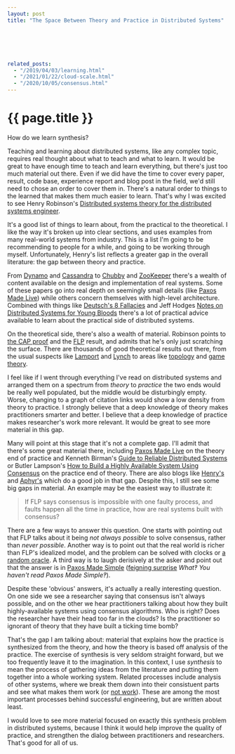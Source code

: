 ```yaml
---
layout: post
title: "The Space Between Theory and Practice in Distributed Systems"






related_posts:
  - "/2019/04/03/learning.html"
  - "/2021/01/22/cloud-scale.html"
  - "/2020/10/05/consensus.html"
---
```

{{ page.title }}
================

<p class="meta">How do we learn synthesis?</p>

Teaching and learning about distributed systems, like any complex topic, requires real thought about what to teach and what to learn. It would be great to have enough time to teach and learn everything, but there's just too much material out there. Even if we did have the time to cover every paper, result, code base, experience report and blog post in the field, we'd still need to chose an order to cover them in. There's a natural order to things to the learned that makes them much easier to learn. That's why I was excited to see Henry Robinson's [Distributed systems theory for the distributed systems engineer](http://the-paper-trail.org/blog/distributed-systems-theory-for-the-distributed-systems-engineer/).

It's a good list of things to learn about, from the practical to the theoretical. I like the way it's broken up into clear sections, and uses examples from many real-world systems from industry. This is a list I'm going to be recommending to people for a while, and going to be working through myself. Unfortunately, Henry's list reflects a greater gap in the overall literature: the gap between theory and practice.

From [Dynamo](http://www.allthingsdistributed.com/files/amazon-dynamo-sosp2007.pdf) and [Cassandra](https://www.cs.cornell.edu/projects/ladis2009/papers/lakshman-ladis2009.pdf) to [Chubby](http://static.googleusercontent.com/media/research.google.com/en/us/archive/chubby-osdi06.pdf) and [ZooKeeper](https://www.usenix.org/legacy/event/usenix10/tech/full_papers/Hunt.pdf) there's a wealth of content available on the design and implementation of real systems. Some of these papers go into real depth on seemingly small details (like [Paxos Made Live](http://www.cs.utexas.edu/users/lorenzo/corsi/cs380d/papers/paper2-1.pdf)) while others concern themselves with high-level architecture. Combined with things like [Deutsch's 8 Fallacies](https://blogs.oracle.com/jag/resource/Fallacies.html) and Jeff Hodges [Notes on Distributed Systems for Young Bloods](http://www.somethingsimilar.com/2013/01/14/notes-on-distributed-systems-for-young-bloods/) there's a lot of practical advice available to learn about the practical side of distributed systems.

On the theoretical side, there's also a wealth of material. Robinson points to [the CAP proof](http://lpd.epfl.ch/sgilbert/pubs/BrewersConjecture-SigAct.pdf) and the [FLP](http://macs.citadel.edu/rudolphg/csci604/ImpossibilityofConsensus.pdf) result, and admits that he's only just scratching the surface. There are thousands of good theoretical results out there, from the usual suspects like [Lamport](http://brooker.co.za/blog/2014/03/30/lamport-pub.html) and [Lynch](http://brooker.co.za/blog/2014/05/10/lynch-pub.html) to areas like [topology](http://www.amazon.com/Distributed-Computing-Through-Combinatorial-Topology/dp/0124045782) and [game theory](http://www.cs.utexas.edu/~lorenzo/papers/Abraham11Distributed.pdf).

I feel like if I went through everything I've read on distributed systems and arranged them on a spectrum from *theory* to *practice* the two ends would be really well populated, but the middle would be disturbingly empty. Worse, changing to a graph of citation links would show a low density from theory to practice. I strongly believe that a deep knowledge of theory makes practitioners smarter and better. I believe that a deep knowledge of practice makes researcher's work more relevant. It would be great to see more material in this gap.

Many will point at this stage that it's not a complete gap. I'll admit that there's some great material there, including [Paxos Made Live](http://www.cs.utexas.edu/users/lorenzo/corsi/cs380d/papers/paper2-1.pdf) on the theory end of practice and Kenneth Birman's [Guide to Reliable Distributed Systems](http://www.amazon.com/Guide-Reliable-Distributed-Systems-High-Assurance/dp/1447124154/) or Butler Lampson's [How to Build a Highly Available System
Using Consensus](http://research.microsoft.com/en-us/um/people/blampson/58-Consensus/Acrobat.pdf) on the practice end of theory. There are also blogs like [Henry's](http://the-paper-trail.org/blog/) and [Aphyr's](http://aphyr.com/) which do a good job in that gap. Despite this, I still see some big gaps in material. An example may be the easiest way to illustrate it:

> If FLP says consensus is impossible with one faulty process, and faults happen all the time in practice, how are real systems built with consensus?

There are a few ways to answer this question. One starts with pointing out that FLP talks about it being *not always possible* to solve consensus, rather than *never possible*. Another way is to point out that the real world is richer than FLP's idealized model, and the problem can be solved with clocks or [a random oracle](http://brooker.co.za/blog/2014/01/12/ben-or.html). A third way is to laugh derisively at the asker and point out that the answer is in [Paxos Made Simple](http://research.microsoft.com/en-us/um/people/lamport/pubs/paxos-simple.pdf) ([feigning surprise](https://www.hackerschool.com/manual#sec-environment) *What&#x203d; You haven't read Paxos Made Simple&#x203d;*).

Despite these 'obvious' answers, it's actually a really interesting question. On one side we see a researcher saying that consensus isn't always possible, and on the other we hear practitioners talking about how they built highly-available systems using consensus algorithms. Who is right? Does the researcher have their head too far in the clouds? Is the practitioner so ignorant of theory that they have built a ticking time bomb?

That's the gap I am talking about: material that explains how the practice is synthesized from the theory, and how the theory is based off analysis of the practice. The exercise of synthesis is very seldom straight forward, but we too frequently leave it to the imagination. In this context, I use *synthesis* to mean the process of gathering ideas from the literature and putting them together into a whole working system. Related processes include analysis of other systems, where we break them down into their consistuent parts and see what makes them work (or [not work](http://aphyr.com/tags/Jepsen)). These are among the most important processes behind successful engineering, but are written about least.

I would love to see more material focused on exactly this synthesis problem in distributed systems, because I think it would help improve the quality of practice, and strengthen the dialog between practitioners and researchers. That's good for all of us.